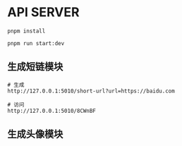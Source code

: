 # API SERVER

```shell
pnpm install

pnpm run start:dev

```

## 生成短链模块

```shell
# 生成
http://127.0.0.1:5010/short-url?url=https://baidu.com

# 访问
http://127.0.0.1:5010/8CWnBF

```

## 生成头像模块

```shell

```
